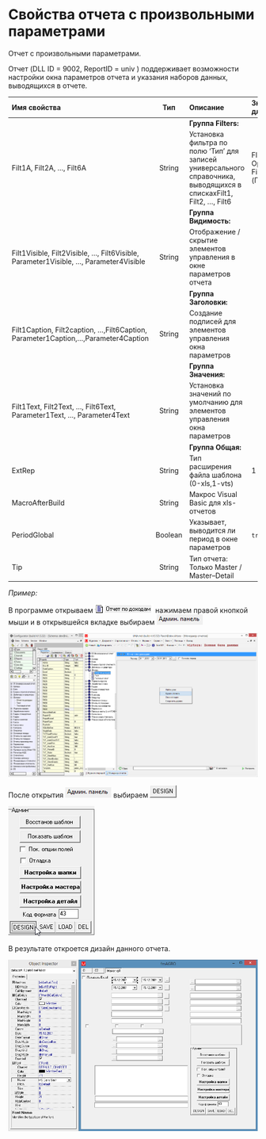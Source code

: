 # Свойства отчета с произвольными параметрами

Отчет с произвольными параметрами.

Отчет \(DLL ID = 9002, ReportID = univ \) поддерживает возможности настройки окна параметров отчета и указания наборов данных, выводящихся в отчете.

| **Имя свойства** | **Тип** | **Описание** | **Значение для примера** |
| :--- | :---: | :--- | :--- |
|  |  | **Группа Filters:** |  |
| Filt1A, Filt2A, …, Filt6A | String | Установка фильтра по полю ‘Тип’ для записей универсального справочника, выводящихся в спискахFilt1, Filt2, …, Filt6 | Flit1A=O Организации\) Filt2A = P \(Продукция\) |
|  |  | **Группа Видимость:** |  |
| Filt1Visible, Filt2Visible, …,  Filt6Visible, Parameter1Visible, …, Parameter4Visible | String | Отображение / скрытие элементов управления в окне параметров отчета |  |
|  |  | **Группа Заголовки:** |  |
| Filt1Caption, Filt2caption, …,Filt6Caption, Parameter1Caption,…,Parameter4Caption | String | Создание подписей для элементов управления окна параметров |  |
|  |  | **Группа Значения:** |  |
| Filt1Text, Filt2Text, …,  Filt6Text, Parameter1Text, …,  Parameter4Text | String | Установка значений по умолчанию для элементов управления окна параметров |  |
|  |  | **Группа Общая:** |  |
| ExtRep | String | Тип расширения файла шаблона \(0-xls,1-vts\) | 1 |
| MacroAfterBuild | String | Макрос Visual Basic для xls-отчетов |  |
| PeriodGlobal | Boolean | Указывает, выводится ли период в окне параметров | `true` |
| Tip | String | Тип отчета: Только Master / Master–Detail |  |

_Пример:_

В программе открываем ![N](https://github.com/prbsoft/wiki/blob/master/src/Отчет%20по%20доходам.png?raw=true) нажимаем правой кнопкой мыши и в открывшейся вкладке выбираем ![N](https://github.com/prbsoft/wiki/blob/master/src/Админ.панель.png?raw=true)

![](../../../.gitbook/assets/1-2.png)

После открытия ![N](https://github.com/prbsoft/wiki/blob/master/src/Админ.панель.png?raw=true) выбираем ![N](https://github.com/prbsoft/wiki/blob/master/src/DESIGN.png?raw=true)

![](../../../.gitbook/assets/2-2.png)

В результате откроется дизайн данного отчета.

![](../../../.gitbook/assets/3-2.png)

